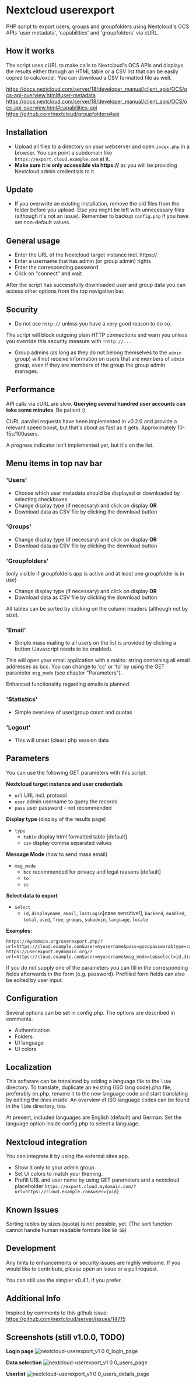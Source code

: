 # Nextcloud userexport
PHP script to export users, groups and groupfolders using Nextcloud's OCS APIs 'user metadata', 'capabilities' and 'groupfolders' via cURL.

## How it works
The script uses cURL to make calls to Nextcloud's OCS APIs and displays the results either through an HTML table or a CSV list that can be easily copied to calc/excel. You can download a CSV formatted file as well.

https://docs.nextcloud.com/server/18/developer_manual/client_apis/OCS/ocs-api-overview.html#user-metadata
https://docs.nextcloud.com/server/18/developer_manual/client_apis/OCS/ocs-api-overview.html#capabilities-api
https://github.com/nextcloud/groupfolders#api

## Installation
- Upload all files to a directory on your webserver and open `index.php` in a browser. You can point a subdomain like `https://export.cloud.example.com` at it.
- **Make sure it is only accessible via https://** as you will be providing Nextcloud admin credentials to it.

## Update
- If you overwrite an existing installation, remove the old files from the folder before you upload. Else you might be left with unnecessary files (although it's not an issue).
Remember to backup `config.php` if you have set non-default values.

## General usage
- Enter the URL of the Nextcloud target instance incl. https://
- Enter a username that has admin (or group admin) rights
- Enter the corresponding password
- Click on "connect" and wait

After the script has successfully downloaded user and group data you can access other options from the top navigation bar.

## Security
- Do not use `http://` unless you have a very good reason to do so.

The script will block outgoing plain HTTP connections and warn you unless you override this security measure with `!http://...`

- Group admins (as long as they do not belong themselves to the `admin` group) will not receive information on users that are members of `admin` group, even if they are members of the group the group admin manages.

## Performance
API calls via cURL are slow. **Querying several hundred user accounts can take some minutes**. Be patient :)

CURL parallel requests have been implemented in v0.2.0 and provide a relevant speed boost, but that's about as fast as it gets.
Approximately 10-15s/100users.

A progress indicator isn't implemented yet, but it's on the list.

## Menu items in top nav bar

### 'Users'
- Choose which user metadata should be displayed or downloaded by selecting checkboxes
- Change display type (if necessary) and click on display **OR**
- Download data as CSV file by clicking the download button

### 'Groups'
- Change display type (if necessary) and click on display **OR**
- Download data as CSV file by clicking the download button

### 'Groupfolders'
(only visible if groupfolders app is active and at least one groupfolder is in use)
- Change display type (if necessary) and click on display **OR**
- Download data as CSV file by clicking the download button

All tables can be sorted by clicking on the column headers (although not by size).

### 'Email' 
- Simple mass mailing to all users on the list is provided by clicking a button (Javascript needs to be enabled).

This will open your email application with a mailto: string containing all email addresses as bcc. You can change to 'cc' or 'to' by using the GET parameter `msg_mode` (see chapter "Parameters").

Enhanced functionality regarding emails is planned.

### 'Statistics'
- Simple overview of user/group count and quotas

### 'Logout'
- This will unset (clear) php session data

## Parameters
You can use the following GET parameters with this script:

**Nextcloud target instance and user credentials**
- `url`     URL incl. protocol
- `user`    admin username to query the records
- `pass`    user password - not recommended

**Display type** (display of the results page)
- `type`
  - `table` display html formatted table [default]
  - `csv`   display comma separated values

**Message Mode** (how to send mass email)
- `msg_mode`
  - `bcc`   recommended for privacy and legal reasons [default]
  - `to`  
  - `cc`

**Select data to export**
- `select`
  - `id`, `displayname`, `email`, `lastLogin`[case sensitive!], `backend`, `enabled`, `total`, `used`, `free`, `groups`, `subadmin`, `language`, `locale`

**Examples:**
```
https://mydomain.org/userexport.php/?url=https://cloud.example.com&user=myusername&pass=goodpassword&type=csv
https://userexport.mydomain.org/?url=https://cloud.example.com&user=myusername&msg_mode=to&select=id,displayname,enabled,used,lastLogin
```

If you do not supply one of the parameters you can fill in the corresponding fields afterwards in the form (e.g. password).
Prefilled form fields can also be edited by user input.

## Configuration
Several options can be set in config.php. The options are described in comments.
- Authentication
- Folders
- UI language
- UI colors

## Localization
This software can be translated by adding a language file to the `l10n` directory. To translate, duplicate an existing {ISO lang code}.php file, preferably en.php, rename it to the new language code and start translating by editing the lines inside.
An overview of ISO language codes can be found in the `l10n` directory, too.

At present, included languages are English (default) and German. Set the language option inside config.php to select a language.

## Nextcloud integration
You can integrate it by using the external sites app.
- Show it only to your admin group.
- Set UI colors to match your theming.
- Prefill URL and user name by using GET parameters and a nextcloud placeholder
`https://export.cloud.mydomain.com/?url=https://cloud.example.com&user={uid}`

## Known Issues
Sorting tables by sizes (quota) is not possible, yet. (The sort function cannot handle human readable formats like `50 GB`)

## Development
Any hints to enhancements or security issues are highly welcome.
If you would like to contribute, please open an issue or a pull request.

You can still use the simpler v0.4.1, if you prefer.

## Additional Info
Inspired by comments to this github issue:
https://github.com/nextcloud/server/issues/14715

## Screenshots (still v1.0.0, TODO)
**Login page**
![nextcloud-userexport_v1 0 0_login_page](https://user-images.githubusercontent.com/29312856/75972989-bcb0c300-5ed4-11ea-9024-401e0f13d87c.png)

**Data selection**
![nextcloud-userexport_v1 0 0_users_page](https://user-images.githubusercontent.com/29312856/75974056-7b211780-5ed6-11ea-890f-ca5c35a82631.png)

**Userlist**
![nextcloud-userexport_v1 0 0_users_details_page](https://user-images.githubusercontent.com/29312856/75973031-ce926600-5ed4-11ea-9f12-360c9dfdc10a.png)
